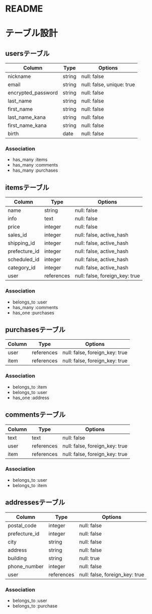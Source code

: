 # README
# テーブル設計

## usersテーブル

| Column     |  Type   |  Options     |
| --------   |  ------ |  ----------- |
| nickname   |  string |  null: false |
| email      |  string |  null: false, unique: true |
| encrypted_password       |  string |  null: false |
| last_name       |  string |  null: false |
| first_name      |  string |  null: false |
| last_name_kana  |  string |  null: false |
| first_name_kana |  string |  null: false |
| birth      |  date   |  null: false |

### Association

- has_many :items
- has_many :comments 
- has_many :purchases

##  itemsテーブル

| Column    |  Type       |  Options       |
| --------- |  ---------- |  ------------  |
| name      |  string     |  null: false   |
| info      |  text       |  null: false   |
| price     |  integer    |  null: false   |
| sales_id     |  integer    | null: false, active_hash   |
| shipping_id  |  integer    | null: false, active_hash   |
| prefecture_id|  integer    | null: false, active_hash   |
| scheduled_id |  integer    | null: false, active_hash   |
| category_id  |  integer    | null: false, active_hash   |
| user      |  references | null: false, foreign_key: true|


### Association

- belongs_to  :user
- has_many    :comments
- has_one    :purchases

## purchasesテーブル

| Column      |  Type       |  Options    |
| ---------   |  ---------- |  ---------- |
| user        |  references |  null: false, foreign_key: true|
| item        |  references |  null: false, foreign_key: true|



### Association

- belongs_to :item
- belongs_to :user
- has_one    :address


## commentsテーブル

| Column    |  Type       |  Options    |
| --------- |  ---------- |  ---------- |
| text      |  text       | null: false |
| user      |  references | null: false, foreign_key: true |
| item      |  references | null: false, foreign_key: true |


### Association

- belongs_to  :user
- belongs_to  :item


## addressesテーブル

| Column     |  Type       |  Options    |
| ---------  |  ---------- |  ---------- |
| postal_code|  integer    | null: false |
| prefecture_id|  integer    | null: false |
| city       |  string     | null: false |
| address    |  string     | null: false |
| building   |  string     | null: true  | 
| phone_number| integer    | null: false |
| user       |  references | null: false, foreign_key: true |

### Association
- belongs_to :user
- belongs_to :purchase

